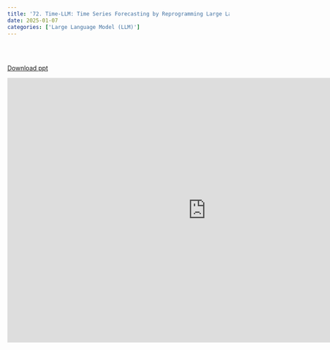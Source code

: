 ```yaml
---
title: '72. Time-LLM: Time Series Forecasting by Reprogramming Large Language Models'
date: 2025-01-07
categories: ['Large Language Model (LLM)']
---
```


<br><br>

[Download ppt](/ppt/72.pptx)

<center>
<iframe src="https://docs.google.com/presentation/d/e/2PACX-1vTVseGnB15vEyYDKl0L3-YhEUN-FutR8UgbIr-mtHpzq2eMFgfb_QFRyZxgSnxKQw/embed?start=false&loop=false&delayms=3000" frameborder="0" width="900" height="600" allowfullscreen="true" mozallowfullscreen="true" webkitallowfullscreen="true min-width="350px"></iframe>
</center>

<br>

<script src="https://utteranc.es/client.js"
        repo="RTOS-KGU/RTOS-utterances-comment"
        issue-term="pathname"
        label="Comment"
        theme="github-light"
        crossorigin="anonymous"
        async>
</script>